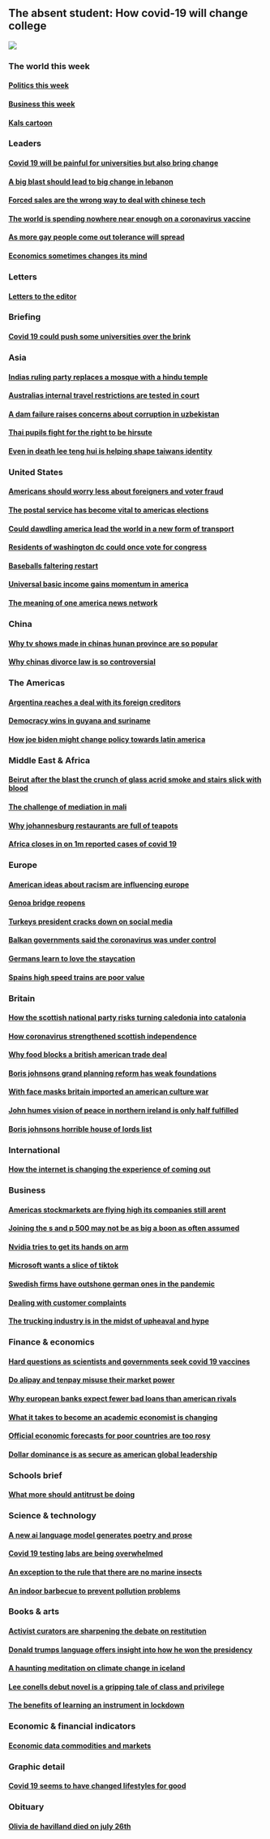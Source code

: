 ## The absent student: How covid-19 will change college
![](./cover.jpg)
### The world this week
#### [Politics this week](./The%20world%20this%20week/politics-this-week.md)
#### [Business this week](./The%20world%20this%20week/business-this-week.md)
#### [Kals cartoon](./The%20world%20this%20week/kals-cartoon.md)
### Leaders
#### [Covid 19 will be painful for universities but also bring change](./Leaders/covid-19-will-be-painful-for-universities-but-also-bring-change.md)
#### [A big blast should lead to big change in lebanon](./Leaders/a-big-blast-should-lead-to-big-change-in-lebanon.md)
#### [Forced sales are the wrong way to deal with chinese tech](./Leaders/forced-sales-are-the-wrong-way-to-deal-with-chinese-tech.md)
#### [The world is spending nowhere near enough on a coronavirus vaccine](./Leaders/the-world-is-spending-nowhere-near-enough-on-a-coronavirus-vaccine.md)
#### [As more gay people come out tolerance will spread](./Leaders/as-more-gay-people-come-out-tolerance-will-spread.md)
#### [Economics sometimes changes its mind](./Leaders/economics-sometimes-changes-its-mind.md)
### Letters
#### [Letters to the editor](./Letters/letters-to-the-editor.md)
### Briefing
#### [Covid 19 could push some universities over the brink](./Briefing/covid-19-could-push-some-universities-over-the-brink.md)
### Asia
#### [Indias ruling party replaces a mosque with a hindu temple](./Asia/indias-ruling-party-replaces-a-mosque-with-a-hindu-temple.md)
#### [Australias internal travel restrictions are tested in court](./Asia/australias-internal-travel-restrictions-are-tested-in-court.md)
#### [A dam failure raises concerns about corruption in uzbekistan](./Asia/a-dam-failure-raises-concerns-about-corruption-in-uzbekistan.md)
#### [Thai pupils fight for the right to be hirsute](./Asia/thai-pupils-fight-for-the-right-to-be-hirsute.md)
#### [Even in death lee teng hui is helping shape taiwans identity](./Asia/even-in-death-lee-teng-hui-is-helping-shape-taiwans-identity.md)
### United States
#### [Americans should worry less about foreigners and voter fraud](./United%20States/americans-should-worry-less-about-foreigners-and-voter-fraud.md)
#### [The postal service has become vital to americas elections](./United%20States/the-postal-service-has-become-vital-to-americas-elections.md)
#### [Could dawdling america lead the world in a new form of transport](./United%20States/could-dawdling-america-lead-the-world-in-a-new-form-of-transport.md)
#### [Residents of washington dc could once vote for congress](./United%20States/residents-of-washington-dc-could-once-vote-for-congress.md)
#### [Baseballs faltering restart](./United%20States/baseballs-faltering-restart.md)
#### [Universal basic income gains momentum in america](./United%20States/universal-basic-income-gains-momentum-in-america.md)
#### [The meaning of one america news network](./United%20States/the-meaning-of-one-america-news-network.md)
### China
#### [Why tv shows made in chinas hunan province are so popular](./China/why-tv-shows-made-in-chinas-hunan-province-are-so-popular.md)
#### [Why chinas divorce law is so controversial](./China/why-chinas-divorce-law-is-so-controversial.md)
### The Americas
#### [Argentina reaches a deal with its foreign creditors](./The%20Americas/argentina-reaches-a-deal-with-its-foreign-creditors.md)
#### [Democracy wins in guyana and suriname](./The%20Americas/democracy-wins-in-guyana-and-suriname.md)
#### [How joe biden might change policy towards latin america](./The%20Americas/how-joe-biden-might-change-policy-towards-latin-america.md)
### Middle East & Africa
#### [Beirut after the blast the crunch of glass acrid smoke and stairs slick with blood](./Middle%20East%20&%20Africa/beirut-after-the-blast-the-crunch-of-glass-acrid-smoke-and-stairs-slick-with-blood.md)
#### [The challenge of mediation in mali](./Middle%20East%20&%20Africa/the-challenge-of-mediation-in-mali.md)
#### [Why johannesburg restaurants are full of teapots](./Middle%20East%20&%20Africa/why-johannesburg-restaurants-are-full-of-teapots.md)
#### [Africa closes in on 1m reported cases of covid 19](./Middle%20East%20&%20Africa/africa-closes-in-on-1m-reported-cases-of-covid-19.md)
### Europe
#### [American ideas about racism are influencing europe](./Europe/american-ideas-about-racism-are-influencing-europe.md)
#### [Genoa bridge reopens](./Europe/genoa-bridge-reopens.md)
#### [Turkeys president cracks down on social media](./Europe/turkeys-president-cracks-down-on-social-media.md)
#### [Balkan governments said the coronavirus was under control](./Europe/balkan-governments-said-the-coronavirus-was-under-control.md)
#### [Germans learn to love the staycation](./Europe/germans-learn-to-love-the-staycation.md)
#### [Spains high speed trains are poor value](./Europe/spains-high-speed-trains-are-poor-value.md)
### Britain
#### [How the scottish national party risks turning caledonia into catalonia](./Britain/how-the-scottish-national-party-risks-turning-caledonia-into-catalonia.md)
#### [How coronavirus strengthened scottish independence](./Britain/how-coronavirus-strengthened-scottish-independence.md)
#### [Why food blocks a british american trade deal](./Britain/why-food-blocks-a-british-american-trade-deal.md)
#### [Boris johnsons grand planning reform has weak foundations](./Britain/boris-johnsons-grand-planning-reform-has-weak-foundations.md)
#### [With face masks britain imported an american culture war](./Britain/with-face-masks-britain-imported-an-american-culture-war.md)
#### [John humes vision of peace in northern ireland is only half fulfilled](./Britain/john-humes-vision-of-peace-in-northern-ireland-is-only-half-fulfilled.md)
#### [Boris johnsons horrible house of lords list](./Britain/boris-johnsons-horrible-house-of-lords-list.md)
### International
#### [How the internet is changing the experience of coming out](./International/how-the-internet-is-changing-the-experience-of-coming-out.md)
### Business
#### [Americas stockmarkets are flying high its companies still arent](./Business/americas-stockmarkets-are-flying-high-its-companies-still-arent.md)
#### [Joining the s and p 500 may not be as big a boon as often assumed](./Business/joining-the-s-and-p-500-may-not-be-as-big-a-boon-as-often-assumed.md)
#### [Nvidia tries to get its hands on arm](./Business/nvidia-tries-to-get-its-hands-on-arm.md)
#### [Microsoft wants a slice of tiktok](./Business/microsoft-wants-a-slice-of-tiktok.md)
#### [Swedish firms have outshone german ones in the pandemic](./Business/swedish-firms-have-outshone-german-ones-in-the-pandemic.md)
#### [Dealing with customer complaints](./Business/dealing-with-customer-complaints.md)
#### [The trucking industry is in the midst of upheaval and hype](./Business/the-trucking-industry-is-in-the-midst-of-upheaval-and-hype.md)
### Finance & economics
#### [Hard questions as scientists and governments seek covid 19 vaccines](./Finance%20&%20economics/hard-questions-as-scientists-and-governments-seek-covid-19-vaccines.md)
#### [Do alipay and tenpay misuse their market power](./Finance%20&%20economics/do-alipay-and-tenpay-misuse-their-market-power.md)
#### [Why european banks expect fewer bad loans than american rivals](./Finance%20&%20economics/why-european-banks-expect-fewer-bad-loans-than-american-rivals.md)
#### [What it takes to become an academic economist is changing](./Finance%20&%20economics/what-it-takes-to-become-an-academic-economist-is-changing.md)
#### [Official economic forecasts for poor countries are too rosy](./Finance%20&%20economics/official-economic-forecasts-for-poor-countries-are-too-rosy.md)
#### [Dollar dominance is as secure as american global leadership](./Finance%20&%20economics/dollar-dominance-is-as-secure-as-american-global-leadership.md)
### Schools brief
#### [What more should antitrust be doing](./Schools%20brief/what-more-should-antitrust-be-doing.md)
### Science & technology
#### [A new ai language model generates poetry and prose](./Science%20&%20technology/a-new-ai-language-model-generates-poetry-and-prose.md)
#### [Covid 19 testing labs are being overwhelmed](./Science%20&%20technology/covid-19-testing-labs-are-being-overwhelmed.md)
#### [An exception to the rule that there are no marine insects](./Science%20&%20technology/an-exception-to-the-rule-that-there-are-no-marine-insects.md)
#### [An indoor barbecue to prevent pollution problems](./Science%20&%20technology/an-indoor-barbecue-to-prevent-pollution-problems.md)
### Books & arts
#### [Activist curators are sharpening the debate on restitution](./Books%20&%20arts/activist-curators-are-sharpening-the-debate-on-restitution.md)
#### [Donald trumps language offers insight into how he won the presidency](./Books%20&%20arts/donald-trumps-language-offers-insight-into-how-he-won-the-presidency.md)
#### [A haunting meditation on climate change in iceland](./Books%20&%20arts/a-haunting-meditation-on-climate-change-in-iceland.md)
#### [Lee conells debut novel is a gripping tale of class and privilege](./Books%20&%20arts/lee-conells-debut-novel-is-a-gripping-tale-of-class-and-privilege.md)
#### [The benefits of learning an instrument in lockdown](./Books%20&%20arts/the-benefits-of-learning-an-instrument-in-lockdown.md)
### Economic & financial indicators
#### [Economic data commodities and markets](./Economic%20&%20financial%20indicators/economic-data-commodities-and-markets.md)
### Graphic detail
#### [Covid 19 seems to have changed lifestyles for good](./Graphic%20detail/covid-19-seems-to-have-changed-lifestyles-for-good.md)
### Obituary
#### [Olivia de havilland died on july 26th](./Obituary/olivia-de-havilland-died-on-july-26th.md)

